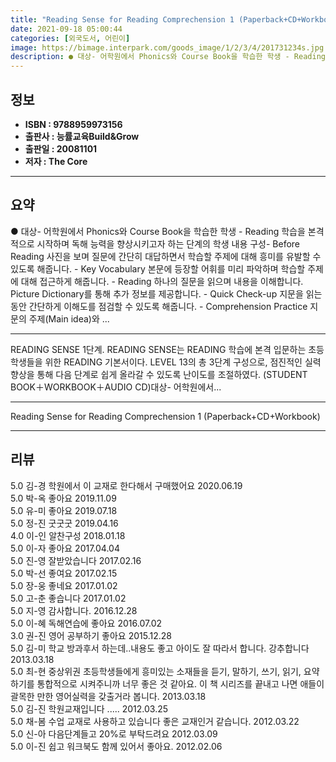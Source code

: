 ```yaml
---
title: "Reading Sense for Reading Comprechension 1 (Paperback+CD+Workbook)"
date: 2021-09-18 05:00:44
categories: [외국도서, 어린이]
image: https://bimage.interpark.com/goods_image/1/2/3/4/201731234s.jpg
description: ● 대상- 어학원에서 Phonics와 Course Book을 학습한 학생 - Reading 학습을 본격적으로 시작하며 독해 능력을 향상시키고자 하는 단계의 학생 내용 구성- Before Reading 사진을 보며 질문에 간단히 대답하면서 학습할 주제에 대해 흥미를 유발할 수 있도록
---
```


## **정보**

- **ISBN : 9788959973156**
- **출판사 : 능률교육Build&Grow**
- **출판일 : 20081101**
- **저자 : The Core**

------



## **요약**

●  대상- 어학원에서 Phonics와 Course Book을 학습한 학생 - Reading 학습을 본격적으로 시작하며 독해 능력을 향상시키고자 하는 단계의 학생 내용 구성- Before Reading  사진을 보며 질문에 간단히 대답하면서 학습할 주제에 대해 흥미를 유발할 수 있도록 해줍니다. - Key Vocabulary  본문에 등장할 어휘를 미리 파악하며 학습할 주제에 대해 접근하게 해줍니다. - Reading  하나의 질문을 읽으며 내용을 이해합니다.  Picture Dictionary를 통해 추가 정보를 제공합니다. - Quick Check-up  지문을 읽는 동안 간단하게 이해도를 점검할 수 있도록 해줍니다. - Comprehension Practice  지문의 주제(Main idea)와 ...

------

READING SENSE 1단계. READING SENSE는 READING 학습에 본격 입문하는 초등학생들을 위한 READING 기본서이다. LEVEL 13의 총 3단계 구성으로, 점진적인 실력 향상을 통해 다음 단계로 쉽게 올라갈 수 있도록 난이도를 조절하였다. (STUDENT BOOK＋WORKBOOK＋AUDIO CD)대상- 어학원에서... 

------


Reading Sense for Reading Comprechension 1 (Paperback+CD+Workbook) 

------


## **리뷰** 

5.0 김-경 학원에서 이 교재로 한다해서 구매했어요 2020.06.19 <br/>5.0 박-옥 좋아요 2019.11.09 <br/>5.0 유-미 좋아요 2019.07.18 <br/>5.0 정-진 굿굿굿 2019.04.16 <br/>4.0 이-인 알찬구성 2018.01.18 <br/>5.0 이-자 좋아요 2017.04.04 <br/>5.0 진-영 잘받았습니다 2017.02.16 <br/>5.0 박-선 좋여요 2017.02.15 <br/>5.0 장-웅 좋네요 2017.01.02 <br/>5.0 고-춘 좋습니다 2017.01.02 <br/>5.0 지-영 감사합니다. 2016.12.28 <br/>5.0 이-혜 독해연습에  좋아요 2016.07.02 <br/>3.0 권-진 영어 공부하기 좋아요 2015.12.28 <br/>5.0 김-미 학교 방과후서 하는데..내용도 좋고 아이도 잘 따라서 합니다. 강추합니다 2013.03.18 <br/>5.0 최-현 중상위권 초등학생들에게  흥미있는 소재들을 듣기, 말하기, 쓰기, 읽기, 요약하기를 통합적으로 시켜주니까 너무 좋은 것 같아요. 이 책 시리즈를 끝내고 나면 애들이 괄목한 만한 영어실력을 갖출거라 봅니다. 2013.03.18 <br/>5.0 김-진 학원교재입니다 ..... 2012.03.25 <br/>5.0 채-봄 수업 교재로 사용하고 있습니다 좋은 교재인거 같습니다. 2012.03.22 <br/>5.0 신-아 다음단계들고 20%로 부탁드려요 2012.03.09 <br/>5.0 이-진 쉽고 워크북도 함께 있어서 좋아요. 2012.02.06 <br/>